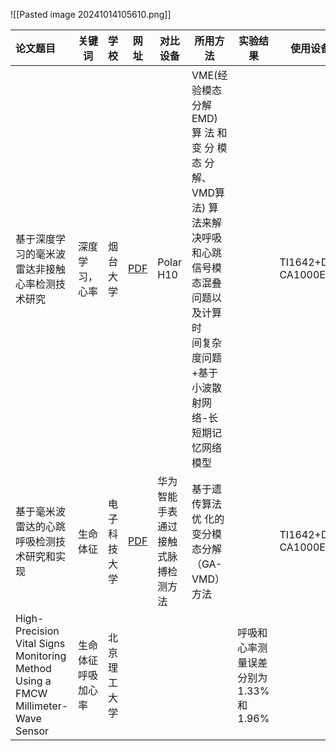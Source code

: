 
![[Pasted image 20241014105610.png]]

| 论文题目                                                                             | 关键词       | 学校     | 网址                                                                                                                                                                                                                                                                                                                                                | 对比设备              | 所用方法                                                                                          | 实验结果                    | 使用设备                      |
| :------------------------------------------------------------------------------- | --------- | :----- | ------------------------------------------------------------------------------------------------------------------------------------------------------------------------------------------------------------------------------------------------------------------------------------------------------------------------------------------------- | ----------------- | --------------------------------------------------------------------------------------------- | ----------------------- | ------------------------- |
| 基于深度学习的毫米波雷达非接触心率检测技术研究                                                          | 深度学习，心率   | 烟台大学   | [PDF](https://github.com/ziyangqi/obsidian-repo/blob/master/%E8%AE%BA%E6%96%87%E6%96%87%E4%BB%B6/%E5%9F%BA%E4%BA%8E%E6%B7%B1%E5%BA%A6%E5%AD%A6%E4%B9%A0%E7%9A%84%E6%AF%AB%E7%B1%B3%E6%B3%A2%E9%9B%B7%E8%BE%BE%E9%9D%9E%E6%8E%A5%E8%A7%A6%E5%BF%83%E7%8E%87%E6%A3%80%E6%B5%8B%E6%8A%80%E6%9C%AF%E7%A0%94%E7%A9%B6_%E6%9D%8E%E6%B4%AA%E9%A3%9E.pdf) | Polar H10<br>     | VME(经验模态分解EMD)算 法 和 变 分 模 态 分 解、VMD算法) 算法来解决呼吸和心跳信号模态混叠问题以及计算时  <br>间复杂度问题+基于小波散射网络-长短期记忆网络模型 |                         | TI1642+D<br>CA1000EVM<br> |
| 基于毫米波雷达的心跳呼吸检测技术研究和实现                                                            | 生命体征      | 电子科技大学 | [PDF](https://github.com/ziyangqi/obsidian-repo/blob/master/%E8%AE%BA%E6%96%87%E6%96%87%E4%BB%B6/%E5%9F%BA%E4%BA%8E%E6%AF%AB%E7%B1%B3%E6%B3%A2%E9%9B%B7%E8%BE%BE%E7%9A%84%E5%BF%83%E8%B7%B3%E5%91%BC%E5%90%B8%E6%A3%80%E6%B5%8B%E6%8A%80%E6%9C%AF%E7%A0%94%E7%A9%B6%E5%92%8C%E5%AE%9E%E7%8E%B0_%E8%94%BA%E6%B6%B5%E8%91%B3.pdf)                   | 华为智能手表通过接触式脉搏检测方法 | 基于遗传算法优 化的变分模态分解（GA-VMD）方法                                                                    |                         | TI1642+D<br>CA1000EVM<br> |
| High-Precision Vital Signs Monitoring Method Using a FMCW Millimeter-Wave Sensor | 生命体征呼吸加心率 | 北京理工大学 | []()                                                                                                                                                                                                                                                                                                                                              |                   |                                                                                               | 呼吸和心率测量误差分别为1.33%和1.96% |                           |
